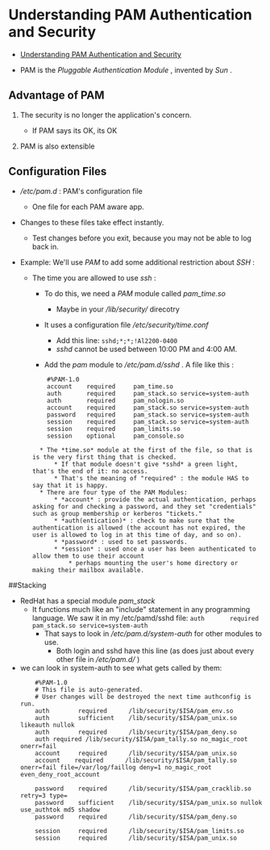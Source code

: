 ﻿# Understanding PAM Authentication and Security

* [Understanding PAM Authentication and Security](http://aplawrence.com/Basics/understandingpam.html)

* PAM is the *Pluggable* *Authentication* *Module* , invented by *Sun* .


## Advantage of PAM

1. The security is no longer the application's concern.
    * If PAM says its OK, its OK
    
2. PAM is also extensible
    
## Configuration Files

* */etc/pam.d* : PAM's configuration file
    * One file for each PAM aware app.
* Changes to these files take effect instantly.
    * Test changes before you exit, because you may not be able to log back in.
    
* Example: We'll use *PAM* to add some additional restriction about *SSH* :
    * The time you are allowed to use *ssh* :
        * To do this, we need a *PAM* module called *pam_time.so*
            * Maybe in your */lib/security/* direcotry
        * It uses a configuration file */etc/security/time.conf* 
            * Add this line:
            `sshd;*;*;!Al2200-0400`
            * *sshd* cannot be used between 10:00 PM and 4:00 AM.
            
        * Add the *pam* module to */etc/pam.d/sshd* . A file like this :
        ```
            #%PAM-1.0
            account    required     pam_time.so
            auth       required     pam_stack.so service=system-auth
            auth       required     pam_nologin.so
            account    required     pam_stack.so service=system-auth
            password   required     pam_stack.so service=system-auth
            session    required     pam_stack.so service=system-auth
            session    required     pam_limits.so
            session    optional     pam_console.so
        
        ```
            * The *time.so* module at the first of the file, so that is is the very first thing that is checked.
                * If that module doesn't give *sshd* a green light, that's the end of it: no access.
                * That's the meaning of "required" : the module HAS to say that it is happy.                
            * There are four type of the PAM Modules: 
                * *account* : provide the actual authentication, perhaps asking for and checking a password, and they set "credentials" such as group membership or kerberos "tickets."
                * *auth(entication)* : check to make sure that the authentication is allowed (the account has not expired, the user is allowed to log in at this time of day, and so on).
                * *password* : used to set passwords.
                * *session* : used once a user has been authenticated to allow them to use their account
                    * perhaps mounting the user's home directory or making their mailbox available.
                    
##Stacking

* RedHat has a special module *pam_stack* 
   * It functions much like an "include" statement in any programming language. We saw it in my /etc/pamd/sshd file:
        `auth       required     pam_stack.so service=system-auth`
        * That says to look in */etc/pam.d/system-auth* for other modules to use.
            * Both login and sshd have this line (as does just about every other file in */etc/pam.d/* ) 
* we can look in system-auth to see what gets called by them:
    ```
        #%PAM-1.0
        # This file is auto-generated.
        # User changes will be destroyed the next time authconfig is run.
        auth        required      /lib/security/$ISA/pam_env.so
        auth        sufficient    /lib/security/$ISA/pam_unix.so likeauth nullok
        auth        required      /lib/security/$ISA/pam_deny.so
        auth required /lib/security/$ISA/pam_tally.so no_magic_root onerr=fail
        account     required      /lib/security/$ISA/pam_unix.so
        account    required      /lib/security/$ISA/pam_tally.so onerr=fail file=/var/log/faillog deny=1 no_magic_root even_deny_root_account

        password    required      /lib/security/$ISA/pam_cracklib.so retry=3 type=
        password    sufficient    /lib/security/$ISA/pam_unix.so nullok use_authtok md5 shadow
        password    required      /lib/security/$ISA/pam_deny.so

        session     required      /lib/security/$ISA/pam_limits.so
        session     required      /lib/security/$ISA/pam_unix.so
    
    ```
        